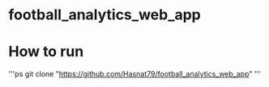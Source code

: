 # football_analytics_web_app

# How to run
'''ps
git clone "https://github.com/Hasnat79/football_analytics_web_app"
'''
